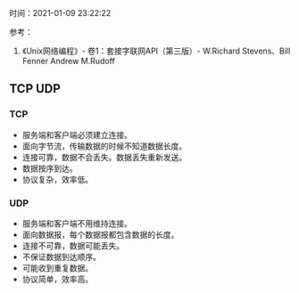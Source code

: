 时间：2021-01-09 23:22:22

参考：

1. 《Unix网络编程》- 卷1：套接字联网API（第三版）- W.Richard Stevens、Bill Fenner Andrew M.Rudoff 

## TCP UDP

### TCP

* 服务端和客户端必须建立连接。
* 面向字节流，传输数据的时候不知道数据长度。
* 连接可靠，数据不会丢失。数据丢失重新发送。
* 数据按序到达。
* 协议复杂，效率低。

### UDP

* 服务端和客户端不用维持连接。
* 面向数据报，每个数据报都包含数据的长度。
* 连接不可靠，数据可能丢失。
* 不保证数据到达顺序。
* 可能收到重复数据。
* 协议简单，效率高。


